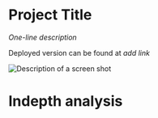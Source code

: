 # Project Title

*One-line description*

Deployed version can be found at *add link*

![*Description of a screen shot*](./assets/images/)

# Indepth analysis